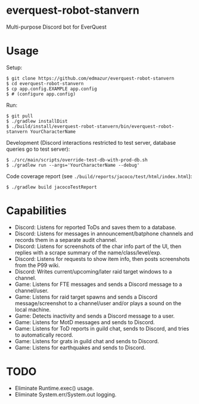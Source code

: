 # everquest-robot-stanvern
Multi-purpose Discord bot for EverQuest

# Usage

Setup:

```
$ git clone https://github.com/edmazur/everquest-robot-stanvern
$ cd everquest-robot-stanvern
$ cp app.config.EXAMPLE app.config
$ # (configure app.config)
```

Run:

```
$ git pull
$ ./gradlew installDist
$ ./build/install/everquest-robot-stanvern/bin/everquest-robot-stanvern YourCharacterName
```

Development (Discord interactions restricted to test server, database queries go to test server):

```
$ ./src/main/scripts/override-test-db-with-prod-db.sh
$ ./gradlew run --args='YourCharacterName --debug'
```

Code coverage report (see `./build/reports/jacoco/test/html/index.html`):

```
$ ./gradlew build jacocoTestReport
```

# Capabilities
- Discord: Listens for reported ToDs and saves them to a database.
- Discord: Listens for messages in announcement/batphone channels and records them in a separate audit channel.
- Discord: Listens for screenshots of the char info part of the UI, then replies with a scrape summary of the name/class/level/exp.
- Discord: Listens for requests to show item info, then posts screenshots from the P99 wiki.
- Discord: Writes current/upcoming/later raid target windows to a channel.
- Game: Listens for FTE messages and sends a Discord message to a channel/user.
- Game: Listens for raid target spawns and sends a Discord message/screenshot to a channel/user and/or plays a sound on the local machine.
- Game: Detects inactivity and sends a Discord message to a user.
- Game: Listens for MotD messages and sends to Discord.
- Game: Listens for ToD reports in guild chat, sends to Discord, and tries to automatically record.
- Game: Listens for grats in guild chat and sends to Discord.
- Game: Listens for earthquakes and sends to Discord.

# TODO
- Eliminate Runtime.exec() usage.
- Eliminate System.err/System.out logging.

